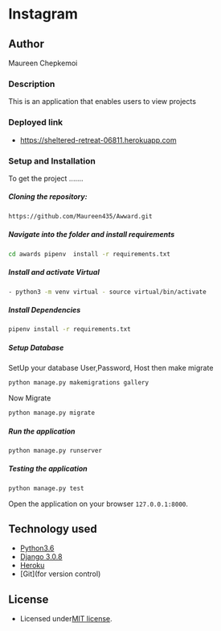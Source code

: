 # Instagram

## Author
 Maureen Chepkemoi

### Description  
This is an application that enables users to view projects

### Deployed link

 - https://sheltered-retreat-06811.herokuapp.com 

### Setup and Installation  
To get the project .......  
  
##### Cloning the repository:  
 ```bash 
https://github.com/Maureen435/Awward.git
```
##### Navigate into the folder and install requirements  
 ```bash 
cd awards pipenv  install -r requirements.txt 
```
##### Install and activate Virtual  
 ```bash 
- python3 -m venv virtual - source virtual/bin/activate  
```  
##### Install Dependencies  
 ```bash 
 pipenv install -r requirements.txt 
```  
 ##### Setup Database  
  SetUp your database User,Password, Host then make migrate  
 ```bash 
python manage.py makemigrations gallery
 ``` 
 Now Migrate  
 ```bash 
 python manage.py migrate 
```
##### Run the application  
 ```bash 
 python manage.py runserver 
```  

##### Testing the application  
 ```bash 
 python manage.py test 
```
Open the application on your browser `127.0.0.1:8000`.  
  
  
## Technology used  
  
* [Python3.6](https://www.python.org/)  
* [Django 3.0.8](https://docs.djangoproject.com/en/3.0/) 
* [Heroku](https://heroku.com)  
* [Git](for version control)


## License

- Licensed under[MIT license](license).